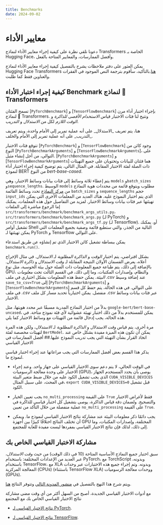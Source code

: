 ```yaml
---
title: Benchmarks
date: 2024-09-02
---
```


# معايير الأداء

دعونا نلقي نظرة على كيفية إجراء معايير الأداء لنماذج Transformers الخاصة بـ Hugging Face، وأفضل الممارسات، والمعايير المتاحة بالفعل.

يمكن العثور على دفتر ملاحظات يشرح بالتفصيل كيفية إجراء معايير الأداء لنماذج Hugging Face Transformers [هنا](https://github.com/huggingface/notebooks/tree/main/examples/benchmark.ipynb).بالتأكيد، سأقوم بترجمة النص الموجود في الفقرات والعناوين فقط كما طلبت.

## كيفية إجراء اختبار الأداء Benchmark لنماذج 🤗 Transformers

تسمح الفئتان [`PyTorchBenchmark`] و [`TensorFlowBenchmark`] بإجراء اختبار أداء مرن لنماذج 🤗 Transformers. وتتيح لنا فئات الاختبار قياس _الاستخدام الأقصى للذاكرة_ و _الوقت اللازم_ لكل من _الاستدلال_ و _التدريب_.

<Tip>
هنا، يتم تعريف _الاستدلال_ على أنه عملية تمرير إلى الأمام واحدة، ويتم تعريف _التدريب_ على أنه عملية تمرير إلى الأمام والخلف.
</Tip>

تتوقع فئات الاختبار [`PyTorchBenchmark`] و [`TensorFlowBenchmark`] وجود كائن من النوع [`PyTorchBenchmarkArguments`] و [`TensorFlowBenchmarkArguments`]، على التوالي، من أجل إنشاء مثيل. [`PyTorchBenchmarkArguments`] و [`TensorFlowBenchmarkArguments`] هما فئتان للبيانات وتحتويان على جميع التهيئات ذات الصلة لفئة الاختبار المقابلة. في المثال التالي، يتم توضيح كيفية إجراء اختبار أداء لنموذج BERT من النوع _bert-base-cased_.

يتم إعطاء ثلاثة وسائط إلى فئات بيانات وسائط الاختبار، وهي `models` و`batch_sizes` و`sequence_lengths`. الوسيط `models` مطلوب ويتوقع قائمة من محددات هوية النماذج من [مركز النماذج](https://huggingface.co/models) تحدد وسائط القائمة `batch_sizes` و `sequence_lengths` حجم `input_ids` الذي يتم اختبار النموذج عليه. هناك العديد من المعلمات الأخرى التي يمكن تهيئتها عبر فئات بيانات وسائط الاختبار. لمزيد من التفاصيل حول هذه المعلمات، يمكنك إما الرجوع مباشرة إلى الملفات `src/transformers/benchmark/benchmark_args_utils.py`، `src/transformers/benchmark/benchmark_args.py` (لـ PyTorch) و `src/transformers/benchmark/benchmark_args_tf.py` (لـ Tensorflow). أو، يمكنك تشغيل أوامر Shell التالية من الجذر، والتي ستطبع قائمة وصفية بجميع المعلمات التي يمكن تهيئتها لـ PyTorch و Tensorflow على التوالي.

يمكن ببساطة تشغيل كائن الاختبار الذي تم إنشاؤه عن طريق استدعاء `benchmark.run()`.

بشكل افتراضي، يتم اختبار _الوقت_ و _الذاكرة المطلوبة_ لـ _الاستدلال_. في مثال الإخراج أعلاه، يعرض القسمان الأولان النتيجة المقابلة لـ _وقت الاستدلال_ و _ذاكرة الاستدلال_. بالإضافة إلى ذلك، يتم طباعة جميع المعلومات ذات الصلة حول بيئة الحوسبة، مثل نوع GPU، والنظام، وإصدارات المكتبات، وما إلى ذلك، في القسم الثالث تحت _معلومات البيئة_. يمكن حفظ هذه المعلومات بشكل اختياري في ملف _.csv_ عند إضافة وسيط `save_to_csv=True` إلى [`PyTorchBenchmarkArguments`] و [`TensorFlowBenchmarkArguments`] على التوالي. في هذه الحالة، يتم حفظ كل قسم في ملف _.csv_ منفصل. يمكن اختيارياً تحديد مسار كل ملف _.csv_ عبر فئات بيانات وسائط الاختبار.

بدلاً من اختبار النماذج المدربة مسبقًا عبر محدد هويتها، مثل `google-bert/bert-base-uncased`، يمكن للمستخدم بدلاً من ذلك اختبار تهيئة عشوائية لأي فئة نموذج متاحة. في هذه الحالة، يجب إدخال قائمة من التهيئات مع وسائط الاختبار كما يلي.

مرة أخرى، يتم قياس _وقت الاستدلال_ و _الذاكرة المطلوبة_ لـ _الاستدلال_، ولكن هذه المرة لتهيئات مخصصة لفئة `BertModel`. يمكن أن تكون هذه الميزة مفيدة بشكل خاص عند اتخاذ القرار بشأن التهيئة التي يجب تدريب النموذج عليها.## أفضل الممارسات في الاختبار القياسي

يذكر هذا القسم بعض أفضل الممارسات التي يجب مراعاتها عند إجراء اختبار قياسي لنموذج ما.

- في الوقت الحالي، لا يتم دعم سوى الاختبار القياسي على جهاز واحد. وعند إجراء الاختبار على وحدة معالجة الرسوميات (GPU)، يوصى بأن يحدد المستخدم الجهاز الذي يجب تشغيل الكود عليه من خلال ضبط متغير البيئة `CUDA_VISIBLE_DEVICES` في المحث، على سبيل المثال، `export CUDA_VISIBLE_DEVICES=0` قبل تشغيل الكود.

- يجب تعيين الخيار `no_multi_processing` على القيمة `True` فقط لأغراض الاختبار والتصحيح. ولضمان دقة قياس الذاكرة، يوصى بتشغيل كل اختبار قياسي للذاكرة في عملية منفصلة من خلال التأكد من تعيين `no_multi_processing` على القيمة `True`.

- يجب دائمًا ذكر معلومات البيئة عند مشاركة نتائج الاختبار القياسي لنموذج ما. ويمكن أن تختلف النتائج اختلافًا كبيرًا بين أجهزة GPU المختلفة، وإصدارات المكتبات، وما إلى ذلك، لذلك فإن نتائج الاختبار القياسي بمفردها ليست مفيدة للغاية للمجتمع.

## مشاركة الاختبار القياسي الخاص بك

سبق اختبار جميع النماذج الأساسية المتاحة (10 في ذلك الوقت) من حيث _وقت الاستدلال_، عبر العديد من الإعدادات المختلفة: باستخدام PyTorch، مع TorchScript وبدونه، باستخدام TensorFlow، مع XLA وبدونه. وتم إجراء جميع هذه الاختبارات عبر وحدات المعالجة المركزية (CPUs) (باستثناء TensorFlow XLA) ووحدات معالجة الرسوميات (GPUs).

ويتم شرح هذا النهج بالتفصيل في [منشور المدونة التالي](https://medium.com/huggingface/benchmarking-transformers-pytorch-and-tensorflow-e2917fb891c2) وتتوفر النتائج [هنا](https://docs.google.com/spreadsheets/d/1sryqufw2D0XlUH4sq3e9Wnxu5EAQkaohzrJbd5HdQ_w/edit?usp=sharing).

مع أدوات الاختبار القياسي الجديدة، أصبح من السهل أكثر من أي وقت مضى مشاركة نتائج الاختبار القياسي الخاص بك مع المجتمع

- [نتائج الاختبار القياسي لـ PyTorch](https://github.com/huggingface/transformers/tree/main/examples/pytorch/benchmarking/README.md).

- [نتائج الاختبار القياسي لـ TensorFlow](https://github.com/huggingface/transformers/tree/main/examples/tensorflow/benchmarking/README.md).